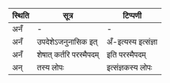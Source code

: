 | स्थिति | सूत्र | टिप्पणी |
| ----- | ------- | ------ |
| अनँ | - | - |
| अनँ | उपदेशेऽजनुनासिक इत् | अँ-इत्यस्य इत्संज्ञा |
| अनँ | शेषात् कर्तरि परस्मैपदम् | इति परस्मैपदम् |
| अन् | तस्य लोपः | इत्संज्ञकस्य लोपः |
